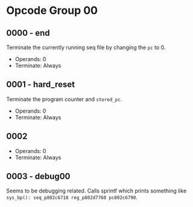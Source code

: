 # Opcode Group 00

## 0000 - end

Terminate the currently running seq file by changing the `pc` to 0.

- Operands: 0
- Terminate: Always

## 0001 - hard_reset

Terminate the program counter and `stored_pc`.

- Operands: 0
- Terminate: Always

## 0002

- Operands: 0
- Terminate: Always

## 0003 - debug00

Seems to be debugging related. Calls sprintf which prints something like `sys_bp(): seq_p802c6718 reg_p802d7760 pc802c6790`.
